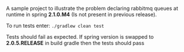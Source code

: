 A sample project to illustrate the problem declaring rabbitmq queues at runtime in spring **2.1.0.M4** (Is not present in previous release).   

To run tests enter:
`./gradlew clean test`

Tests should fail as expected. If spring version is swapped to **2.0.5.RELEASE** in build gradle then the tests should pass 
